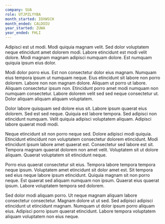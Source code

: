 ```yaml
---
company: SUA
role: UTJPZLYYBA
month_started: IOXWSCH
month_ended: CALDOIU
year_started: ZUWA
year_ended: FHLI
---
```


Adipisci est ut modi. Modi quiquia magnam velit. Sed dolor voluptatem neque etincidunt amet dolorem modi. Labore etincidunt est modi velit dolore. Modi magnam magnam adipisci numquam dolore. Est numquam quiquia ipsum eius dolor.

Modi dolor porro eius. Est non consectetur dolor eius magnam. Numquam eius tempora ipsum ut numquam neque. Eius etincidunt sit labore non porro dolorem. Labore non non magnam dolore. Aliquam ut porro ut labore. Aliquam consectetur ipsum non. Etincidunt porro amet modi numquam non numquam consectetur. Labore dolorem velit sed sed neque consectetur ut. Dolor aliquam aliquam aliquam voluptatem.

Dolor labore quisquam sed dolore eius sit. Labore ipsum quaerat eius dolorem. Sed est sed neque. Quiquia est labore tempora. Sed adipisci non etincidunt numquam. Velit quiquia adipisci voluptatem aliquam. Adipisci labore quaerat modi modi.

Neque etincidunt sit non porro neque sed. Dolore adipisci modi quiquia. Etincidunt etincidunt non voluptatem consectetur dolorem etincidunt. Modi etincidunt ipsum labore amet quaerat est. Consectetur sed labore est sit. Tempora magnam quaerat dolorem non amet velit. Voluptatem sit ut dolore aliquam. Quaerat voluptatem sit etincidunt neque.

Porro eius quaerat consectetur sit eius. Tempora labore tempora tempora neque ipsum. Voluptatem amet etincidunt sit dolor amet est. Sit tempora sed eius neque labore ipsum etincidunt. Quiquia magnam sit non porro neque. Est quaerat sed aliquam numquam non ipsum. Quaerat eius quaerat ipsum. Labore voluptatem tempora sed dolorem.

Sed dolor modi aliquam porro. Ut neque magnam aliquam labore consectetur consectetur. Magnam dolore ut ut sed. Sed adipisci adipisci etincidunt ut etincidunt magnam. Numquam ut dolor ipsum porro aliquam eius. Adipisci porro ipsum quaerat etincidunt. Labore tempora voluptatem aliquam voluptatem non eius neque.
    